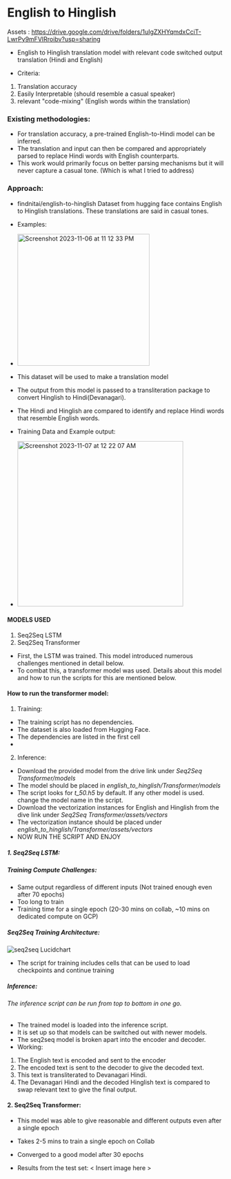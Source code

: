 # English to Hinglish 

Assets : https://drive.google.com/drive/folders/1uIgZXHYqmdxCciT-LwrPy9mFVIRroibv?usp=sharing

- English to Hinglish translation model with relevant code switched output translation (Hindi and English)

- Criteria: 
1. Translation accuracy
2. Easily Interpretable (should resemble a casual speaker)
3. relevant "code-mixing" (English words within the translation)

### Existing methodologies:
- For translation accuracy, a pre-trained English-to-Hindi model can be inferred.
- The translation and input can then be compared and appropriately parsed to replace Hindi words with English counterparts.
- This work would primarily focus on better parsing mechanisms but it will never capture a casual tone. (Which is what I tried to address)

### Approach:
- findnitai/english-to-hinglish Dataset from hugging face contains English to Hinglish translations. These translations are said in casual tones.
- Examples:
- <img width="306" alt="Screenshot 2023-11-06 at 11 12 33 PM" src="https://github.com/Haseebae/English_to_hinglish_LSTM/assets/75690804/9d896989-47b5-41c7-b62e-b780d4e1ac9f">
- This dataset will be used to make a translation model
- The output from this model is passed to a transliteration package to convert Hinglish to Hindi(Devanagari).
- The Hindi and Hinglish are compared to identify and replace Hindi words that resemble English words.

- Training Data and Example output:
- <img width="384" alt="Screenshot 2023-11-07 at 12 22 07 AM" src="https://github.com/Haseebae/English_to_hinglish_LSTM/assets/75690804/01b73998-73a8-4de7-8533-78a126ce784a">

#### MODELS USED
1. Seq2Seq LSTM
2. Seq2Seq Transformer

- First, the LSTM was trained. This model introduced numerous challenges mentioned in detail below.
- To combat this, a transformer model was used. Details about this model and how to run the scripts for this are mentioned below.

#### How to run the transformer model:

1. Training:
- The training script has no dependencies.
- The dataset is also loaded from Hugging Face.
- The dependencies are listed in the first cell
- 
2. Inference:
- Download the provided model from the drive link under *Seq2Seq Transformer/models*
- The model should be placed in *english_to_hinglish/Transformer/models*
- The script looks for *t_50.h5* by default. If any other model is used. change the model name in the script.
- Download the vectorization instances for English and Hinglish from the dive link under *Seq2Seq Transformer/assets/vectors*
- The vectorization instance should be placed under *english_to_hinglish/Transformer/assets/vectors*
- NOW RUN THE SCRIPT AND ENJOY

##### 1. Seq2Seq LSTM:

##### Training Compute Challenges:
- Same output regardless of different inputs (Not trained enough even after 70 epochs)
- Too long to train
- Training time for a single epoch (20-30 mins on collab, ~10 mins on dedicated compute on GCP) 

##### Seq2Seq Training Architecture:

![seq2seq Lucidchart](https://github.com/Haseebae/English_to_hinglish_LSTM/assets/75690804/4aadaed3-6b0c-4665-a98d-92575c859d0c)
- The script for training includes cells that can be used to load checkpoints and continue training
##### Inference:
###### The inference script can be run from top to bottom in one go.
- The trained model is loaded into the inference script.
- It is set up so that models can be switched out with newer models.
- The seq2seq model is broken apart into the encoder and decoder.
- Working:
1. The English text is encoded and sent to the encoder
2. The encoded text is sent to the decoder to give the decoded text.
3. This text is transliterated to Devanagari Hindi.
4. The Devanagari Hindi and the decoded Hinglish text is compared to swap relevant text to give the final output.

#### 2. Seq2Seq Transformer:

- This model was able to give reasonable and different outputs even after a single epoch
- Takes 2-5 mins to train a single epoch on Collab
- Converged to a good model after 30 epochs

- Results from the test set:
< Insert image here >






   


